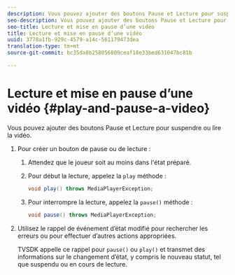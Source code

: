 ```yaml
---
description: Vous pouvez ajouter des boutons Pause et Lecture pour suspendre ou lire la vidéo.
seo-description: Vous pouvez ajouter des boutons Pause et Lecture pour suspendre ou lire la vidéo.
seo-title: Lecture et mise en pause d’une vidéo
title: Lecture et mise en pause d’une vidéo
uuid: 3778a1fb-929c-4579-a14c-561179473dea
translation-type: tm+mt
source-git-commit: bc35da8b258056809ceaf18e33bed631047bc81b

---
```



# Lecture et mise en pause d’une vidéo {#play-and-pause-a-video}

Vous pouvez ajouter des boutons Pause et Lecture pour suspendre ou lire la vidéo.

1. Pour créer un bouton de pause ou de lecture :
   1. Attendez que le joueur soit au moins dans l&#39;état préparé.
   1. Pour début la lecture, appelez la `play` méthode :

      ```java
      void play() throws MediaPlayerException;
      ```

   1. Pour interrompre la lecture, appelez la `pause()` méthode :

      ```java
      void pause() throws MediaPlayerException;
      ```

1. Utilisez le rappel de événement d’état modifié pour rechercher les erreurs ou pour effectuer d’autres actions appropriées.

   TVSDK appelle ce rappel pour `pause()` ou `play()` et transmet des informations sur le changement d’état, y compris le nouveau statut, tel que suspendu ou en cours de lecture.